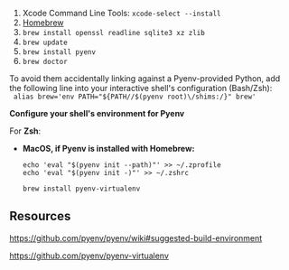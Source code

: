 1. Xcode Command Line Tools: `xcode-select --install`
2. [Homebrew](http://brew.sh/) 
3. `brew install openssl readline sqlite3 xz zlib`
4. `brew update`
5. `brew install pyenv`
6. `brew doctor`

To avoid them accidentally linking against a Pyenv-provided Python, add the following line into your interactive shell's configuration (Bash/Zsh):    
   ` alias brew='env PATH="${PATH//$(pyenv root)\/shims:/}" brew'`
   
   **Configure your shell's environment for Pyenv**
   
   For **Zsh**:

-   **MacOS, if Pyenv is installed with Homebrew:**
    
	```
	echo 'eval "$(pyenv init --path)"' >> ~/.zprofile
    echo 'eval "$(pyenv init -)"' >> ~/.zshrc
	```
	
	```
	brew install pyenv-virtualenv
	```


## Resources 
https://github.com/pyenv/pyenv/wiki#suggested-build-environment

https://github.com/pyenv/pyenv-virtualenv